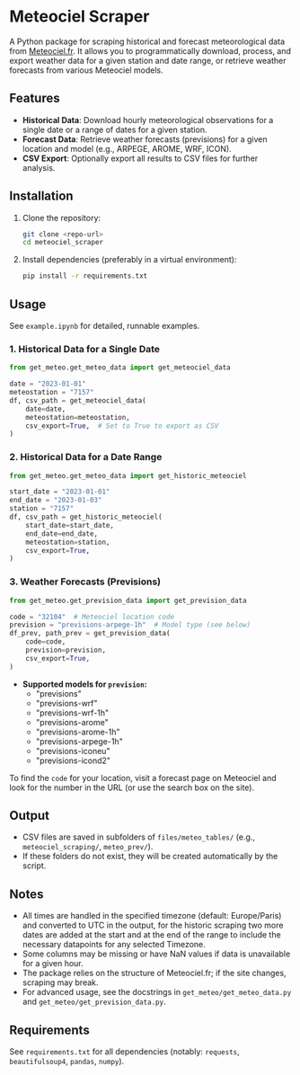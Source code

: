 # Meteociel Scraper

A Python package for scraping historical and forecast meteorological data from [Meteociel.fr](https://www.meteociel.fr/). It allows you to programmatically download, process, and export weather data for a given station and date range, or retrieve weather forecasts from various Meteociel models.

## Features
- **Historical Data**: Download hourly meteorological observations for a single date or a range of dates for a given station.
- **Forecast Data**: Retrieve weather forecasts (previsions) for a given location and model (e.g., ARPEGE, AROME, WRF, ICON).
- **CSV Export**: Optionally export all results to CSV files for further analysis.

## Installation

1. Clone the repository:
   ```bash
   git clone <repo-url>
   cd meteociel_scraper
   ```
2. Install dependencies (preferably in a virtual environment):
   ```bash
   pip install -r requirements.txt
   ```

## Usage

See `example.ipynb` for detailed, runnable examples.

### 1. Historical Data for a Single Date
```python
from get_meteo.get_meteo_data import get_meteociel_data

date = "2023-01-01"
meteostation = "7157"
df, csv_path = get_meteociel_data(
    date=date,
    meteostation=meteostation,
    csv_export=True,  # Set to True to export as CSV
)
```

### 2. Historical Data for a Date Range
```python
from get_meteo.get_meteo_data import get_historic_meteociel

start_date = "2023-01-01"
end_date = "2023-01-03"
station = "7157"
df, csv_path = get_historic_meteociel(
    start_date=start_date,
    end_date=end_date,
    meteostation=station,
    csv_export=True,
)
```

### 3. Weather Forecasts (Previsions)
```python
from get_meteo.get_prevision_data import get_prevision_data

code = "32104"  # Meteociel location code
prevision = "previsions-arpege-1h"  # Model type (see below)
df_prev, path_prev = get_prevision_data(
    code=code,
    prevision=prevision,
    csv_export=True,
)
```
- **Supported models for `prevision`:**
  - "previsions"
  - "previsions-wrf"
  - "previsions-wrf-1h"
  - "previsions-arome"
  - "previsions-arome-1h"
  - "previsions-arpege-1h"
  - "previsions-iconeu"
  - "previsions-icond2"

To find the `code` for your location, visit a forecast page on Meteociel and look for the number in the URL (or use the search box on the site).

## Output
- CSV files are saved in subfolders of `files/meteo_tables/` (e.g., `meteociel_scraping/`, `meteo_prev/`).
- If these folders do not exist, they will be created automatically by the script.

## Notes
- All times are handled in the specified timezone (default: Europe/Paris) and converted to UTC in the output, for the historic scraping two more dates are added at the start and at the end of the range to include the necessary datapoints for any selected Timezone.
- Some columns may be missing or have NaN values if data is unavailable for a given hour.
- The package relies on the structure of Meteociel.fr; if the site changes, scraping may break.
- For advanced usage, see the docstrings in `get_meteo/get_meteo_data.py` and `get_meteo/get_prevision_data.py`.

## Requirements
See `requirements.txt` for all dependencies (notably: `requests`, `beautifulsoup4`, `pandas`, `numpy`).
